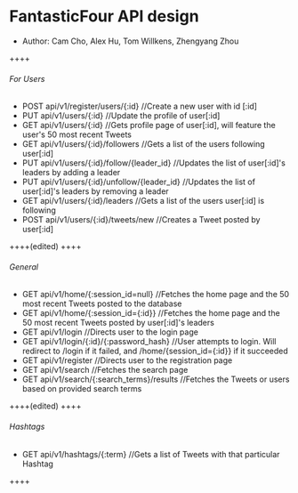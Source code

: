 # FantasticFour API design
* Author: Cam Cho, Alex Hu, Tom Willkens, Zhengyang Zhou

++++
###### For Users

* POST api/v1/register/users/{:id}              //Create a new user with id [:id]
* PUT api/v1/users/{:id}                        //Update the profile of user[:id]
* GET api/v1/users/{:id}                        //Gets profile page of user[:id], will feature the user's 50 most recent Tweets
* GET api/v1/users/{:id}/followers              //Gets a list of the users following user[:id]
* PUT api/v1/users/{:id}/follow/{leader_id}     //Updates the list of user[:id]'s leaders by adding a leader
* PUT api/v1/users/{:id}/unfollow/{leader_id}    //Updates the list of user[:id]'s leaders by removing a leader
* GET api/v1/users/{:id}/leaders                //Gets a list of the users user[:id] is following
* POST api/v1/users/{:id}/tweets/new            //Creates a Tweet posted by user[:id]

++++(edited)
++++
###### General

* GET api/v1/home/{:session_id=null}            //Fetches the home page and the 50 most recent Tweets posted to the database
* GET api/v1/home/{:session_id={:id}}           //Fetches the home page and the 50 most recent Tweets posted by user[:id]'s leaders
* GET api/v1/login                              //Directs user to the login page
* GET api/v1/login/{:id}/{:password_hash}       //User attempts to login. Will redirect to /login if it failed, and /home/{session_id={:id}} if it succeeded
* GET api/v1/register                           //Directs user to the registration page
* GET api/v1/search                             //Fetches the search page
* GET api/v1/search/{:search_terms}/results     //Fetches the Tweets or users based on provided search terms

++++(edited)
++++
###### Hashtags

* GET api/v1/hashtags/{:term}                   //Gets a list of Tweets with that particular Hashtag

++++
